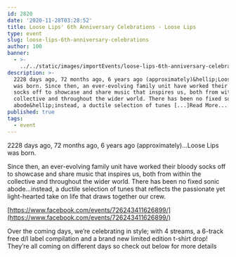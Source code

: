 ```yaml
---
id: 2820
date: '2020-11-28T03:28:52'
title: Loose Lips' 6th Anniversary Celebrations - Loose Lips
type: event
slug: loose-lips-6th-anniversary-celebrations
author: 100
banner:
  - >-
    ../../static/images/importEvents/loose-lips-6th-anniversary-celebrations/image2820.jpeg
description: >-
  2228 days ago, 72 months ago, 6 years ago (approximately)&hellip;Loose Lips
  was born. Since then, an ever-evolving family unit have worked their bloody
  socks off to showcase and share music that inspires us, both from within the
  collective and throughout the wider world. There has been no fixed sonic
  abode&hellip;instead, a ductile selection of tunes [...]Read More...
published: true
tags:
  - event
---
```

2228 days ago, 72 months ago, 6 years ago (approximately)…Loose Lips was born.

Since then, an ever-evolving family unit have worked their bloody socks off to showcase and share music that inspires us, both from within the collective and throughout the wider world. There has been no fixed sonic abode…instead, a ductile selection of tunes that reflects the passionate yet light-hearted take on life that draws together our crew.

[https://www.facebook.com/events/726243411626899/](https://www.facebook.com/events/726243411626899/)

Over the coming days, we’re celebrating in style; with 4 streams, a 6-track free d/l label compilation and a brand new limited edition t-shirt drop! They’re all coming on different days so check out below for more details